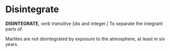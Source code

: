 # Disintegrate

**DISINTEGRATE**, _verb transitive_ \[dis and integer.\] To separate the integrant parts of.

Marlites are not disintegrated by exposure to the atmosphere, at least in six years.